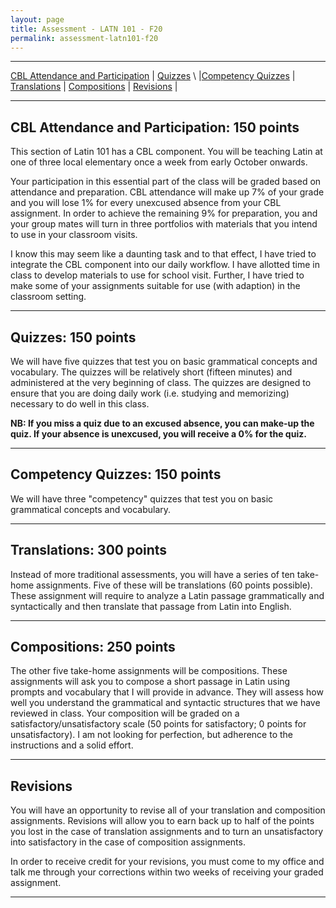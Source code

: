 ```yaml
---
layout: page
title: Assessment - LATN 101 - F20
permalink: assessment-latn101-f20
---
```

***

[CBL Attendance and Participation](#cbl-attendance-and-participation-150) \| [Quizzes](#quizzes-150) \ |[Competency Quizzes](#competency-quizzes-150) \| [Translations](#ftranslations-300) \| [Compositions](#compositions-250) \| [Revisions](#revisions) \|

***

## CBL Attendance and Participation: 150 points
This section of Latin 101 has a CBL component. You will be teaching Latin at one of three local elementary once a week from early October onwards.

Your participation in this essential part of the class will be graded based on attendance and preparation. CBL attendance will make up 7% of your grade and you will lose 1% for every unexcused absence from your CBL assignment. In order to achieve the remaining 9% for preparation, you and your group mates will turn in three portfolios with materials that you intend to use in your classroom visits.

I know this may seem like a daunting task and to that effect, I have tried to integrate the CBL component into our daily workflow. I have allotted time in class to develop materials to use for school visit. Further, I have tried to make some of your assignments suitable for use (with adaption) in the classroom setting.

***

## Quizzes: 150 points

We will have five quizzes that test you on basic grammatical concepts and vocabulary. The quizzes will be relatively short (fifteen minutes) and administered at the very beginning of class. The quizzes are designed to ensure that you are doing daily work (i.e. studying and memorizing) necessary to do well in this class.

**NB: If you miss a quiz due to an excused absence, you can make-up the quiz. If your absence is unexcused, you will receive a 0% for the quiz.**

***

## Competency Quizzes: 150 points

We will have three "competency" quizzes that test you on basic grammatical concepts and vocabulary.

***

## Translations: 300 points
Instead of more traditional assessments, you will have a series of ten take-home assignments. Five of these will be translations (60 points possible). These assignment will require to analyze a Latin passage grammatically and syntactically and then translate that passage from Latin into English.

***

## Compositions: 250 points
The other five take-home assignments will be compositions. These assignments will ask you to compose a short passage in Latin using prompts and vocabulary that I will provide in advance. They will assess how well you understand the grammatical and syntactic structures that we have reviewed in class. Your composition will be graded on a satisfactory/unsatisfactory scale (50 points for satisfactory; 0 points for unsatisfactory). I am not looking for perfection, but adherence to the instructions and a solid effort.

***

## Revisions
You will have an opportunity to revise all of your translation and composition assignments. Revisions will allow you to earn back up to half of the points you lost in the case of translation assignments and to turn an unsatisfactory into satisfactory in the case of composition assignments.

In order to receive credit for your revisions, you must come to my office and talk me through your corrections within two weeks of receiving your graded assignment.

***
